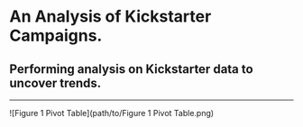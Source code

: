 # **An Analysis of Kickstarter Campaigns.**
## Performing analysis on Kickstarter data to uncover trends.
---
![Figure 1 Pivot Table](path/to/Figure 1 Pivot Table.png)
